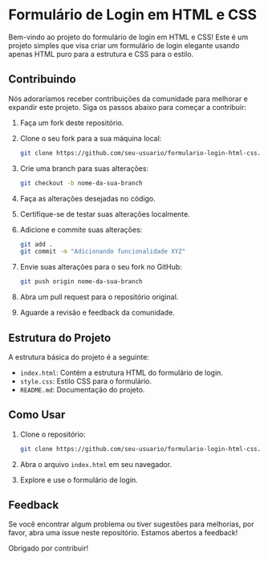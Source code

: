# Formulário de Login em HTML e CSS

Bem-vindo ao projeto do formulário de login em HTML e CSS! Este é um projeto simples que visa criar um formulário de login elegante usando apenas HTML puro para a estrutura e CSS para o estilo.

## Contribuindo

Nós adoraríamos receber contribuições da comunidade para melhorar e expandir este projeto. Siga os passos abaixo para começar a contribuir:

1. Faça um fork deste repositório.

2. Clone o seu fork para a sua máquina local:

    ```bash
    git clone https://github.com/seu-usuario/formulario-login-html-css.git
    ```

3. Crie uma branch para suas alterações:

    ```bash
    git checkout -b nome-da-sua-branch
    ```

4. Faça as alterações desejadas no código.

5. Certifique-se de testar suas alterações localmente.

6. Adicione e commite suas alterações:

    ```bash
    git add .
    git commit -m "Adicionando funcionalidade XYZ"
    ```

7. Envie suas alterações para o seu fork no GitHub:

    ```bash
    git push origin nome-da-sua-branch
    ```

8. Abra um pull request para o repositório original.

9. Aguarde a revisão e feedback da comunidade.

## Estrutura do Projeto

A estrutura básica do projeto é a seguinte:


- `index.html`: Contém a estrutura HTML do formulário de login.
- `style.css`: Estilo CSS para o formulário.
- `README.md`: Documentação do projeto.

## Como Usar

1. Clone o repositório:

    ```bash
    git clone https://github.com/seu-usuario/formulario-login-html-css.git
    ```

2. Abra o arquivo `index.html` em seu navegador.

3. Explore e use o formulário de login.

## Feedback

Se você encontrar algum problema ou tiver sugestões para melhorias, por favor, abra uma issue neste repositório. Estamos abertos a feedback!

Obrigado por contribuir!



